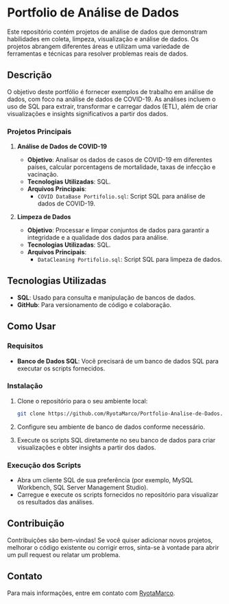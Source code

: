 # Portfolio de Análise de Dados

Este repositório contém projetos de análise de dados que demonstram habilidades em coleta, limpeza, visualização e análise de dados. Os projetos abrangem diferentes áreas e utilizam uma variedade de ferramentas e técnicas para resolver problemas reais de dados.

## Descrição

O objetivo deste portfólio é fornecer exemplos de trabalho em análise de dados, com foco na análise de dados de COVID-19. As análises incluem o uso de SQL para extrair, transformar e carregar dados (ETL), além de criar visualizações e insights significativos a partir dos dados.

### Projetos Principais

1. **Análise de Dados de COVID-19**
   - **Objetivo**: Analisar os dados de casos de COVID-19 em diferentes países, calcular porcentagens de mortalidade, taxas de infecção e vacinação.
   - **Tecnologias Utilizadas**: SQL.
   - **Arquivos Principais**:
     - `COVID DataBase Portifolio.sql`: Script SQL para análise de dados de COVID-19.

2. **Limpeza de Dados**
   - **Objetivo**: Processar e limpar conjuntos de dados para garantir a integridade e a qualidade dos dados para análise.
   - **Tecnologias Utilizadas**: SQL.
   - **Arquivos Principais**:
     - `DataCleaning Portifolio.sql`: Script SQL para limpeza de dados.

## Tecnologias Utilizadas

- **SQL**: Usado para consulta e manipulação de bancos de dados.
- **GitHub**: Para versionamento de código e colaboração.

## Como Usar

### Requisitos

- **Banco de Dados SQL**: Você precisará de um banco de dados SQL para executar os scripts fornecidos.

### Instalação

1. Clone o repositório para o seu ambiente local:
   ```bash
   git clone https://github.com/RyotaMarco/Portfolio-Analise-de-Dados.git
   ```
2. Configure seu ambiente de banco de dados conforme necessário.

3. Execute os scripts SQL diretamente no seu banco de dados para criar visualizações e obter insights a partir dos dados.

### Execução dos Scripts

- Abra um cliente SQL de sua preferência (por exemplo, MySQL Workbench, SQL Server Management Studio).
- Carregue e execute os scripts fornecidos no repositório para visualizar os resultados das análises.

## Contribuição

Contribuições são bem-vindas! Se você quiser adicionar novos projetos, melhorar o código existente ou corrigir erros, sinta-se à vontade para abrir um pull request ou relatar um problema.

## Contato

Para mais informações, entre em contato com [RyotaMarco](https://github.com/RyotaMarco).
